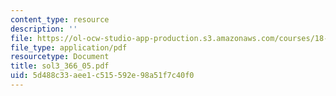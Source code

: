 ```yaml
---
content_type: resource
description: ''
file: https://ol-ocw-studio-app-production.s3.amazonaws.com/courses/18-366-random-walks-and-diffusion-fall-2006/5d488c33aee1c515592e98a51f7c40f0_sol3_366_05.pdf
file_type: application/pdf
resourcetype: Document
title: sol3_366_05.pdf
uid: 5d488c33-aee1-c515-592e-98a51f7c40f0
---
```

